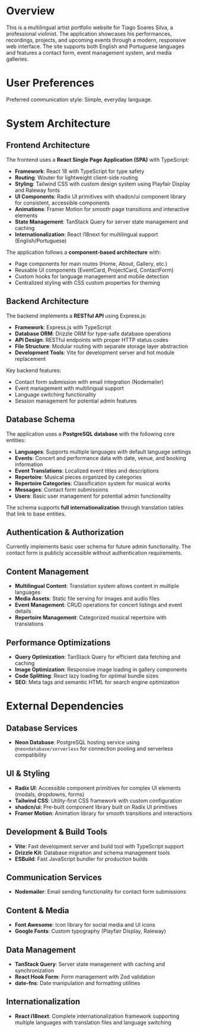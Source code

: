 # Overview

This is a multilingual artist portfolio website for Tiago Soares Silva, a professional violinist. The application showcases his performances, recordings, projects, and upcoming events through a modern, responsive web interface. The site supports both English and Portuguese languages and features a contact form, event management system, and media galleries.

# User Preferences

Preferred communication style: Simple, everyday language.

# System Architecture

## Frontend Architecture

The frontend uses a **React Single Page Application (SPA)** with TypeScript:

- **Framework**: React 18 with TypeScript for type safety
- **Routing**: Wouter for lightweight client-side routing
- **Styling**: Tailwind CSS with custom design system using Playfair Display and Raleway fonts
- **UI Components**: Radix UI primitives with shadcn/ui component library for consistent, accessible components
- **Animations**: Framer Motion for smooth page transitions and interactive elements
- **State Management**: TanStack Query for server state management and caching
- **Internationalization**: React i18next for multilingual support (English/Portuguese)

The application follows a **component-based architecture** with:
- Page components for main routes (Home, About, Gallery, etc.)
- Reusable UI components (EventCard, ProjectCard, ContactForm)
- Custom hooks for language management and mobile detection
- Centralized styling with CSS custom properties for theming

## Backend Architecture

The backend implements a **RESTful API** using Express.js:

- **Framework**: Express.js with TypeScript
- **Database ORM**: Drizzle ORM for type-safe database operations
- **API Design**: RESTful endpoints with proper HTTP status codes
- **File Structure**: Modular routing with separate storage layer abstraction
- **Development Tools**: Vite for development server and hot module replacement

Key backend features:
- Contact form submission with email integration (Nodemailer)
- Event management with multilingual support
- Language switching functionality
- Session management for potential admin features

## Database Schema

The application uses a **PostgreSQL database** with the following core entities:

- **Languages**: Supports multiple languages with default language settings
- **Events**: Concert and performance data with date, venue, and booking information
- **Event Translations**: Localized event titles and descriptions
- **Repertoire**: Musical pieces organized by categories
- **Repertoire Categories**: Classification system for musical works
- **Messages**: Contact form submissions
- **Users**: Basic user management for potential admin functionality

The schema supports **full internationalization** through translation tables that link to base entities.

## Authentication & Authorization

Currently implements basic user schema for future admin functionality. The contact form is publicly accessible without authentication requirements.

## Content Management

- **Multilingual Content**: Translation system allows content in multiple languages
- **Media Assets**: Static file serving for images and audio files
- **Event Management**: CRUD operations for concert listings and event details
- **Repertoire Management**: Categorized musical repertoire with translations

## Performance Optimizations

- **Query Optimization**: TanStack Query for efficient data fetching and caching
- **Image Optimization**: Responsive image loading in gallery components
- **Code Splitting**: React lazy loading for optimal bundle sizes
- **SEO**: Meta tags and semantic HTML for search engine optimization

# External Dependencies

## Database Services
- **Neon Database**: PostgreSQL hosting service using `@neondatabase/serverless` for connection pooling and serverless compatibility

## UI & Styling
- **Radix UI**: Accessible component primitives for complex UI elements (modals, dropdowns, forms)
- **Tailwind CSS**: Utility-first CSS framework with custom configuration
- **shadcn/ui**: Pre-built component library built on Radix UI primitives
- **Framer Motion**: Animation library for smooth transitions and interactions

## Development & Build Tools
- **Vite**: Fast development server and build tool with TypeScript support
- **Drizzle Kit**: Database migration and schema management tools
- **ESBuild**: Fast JavaScript bundler for production builds

## Communication Services
- **Nodemailer**: Email sending functionality for contact form submissions

## Content & Media
- **Font Awesome**: Icon library for social media and UI icons
- **Google Fonts**: Custom typography (Playfair Display, Raleway)

## Data Management
- **TanStack Query**: Server state management with caching and synchronization
- **React Hook Form**: Form management with Zod validation
- **date-fns**: Date manipulation and formatting utilities

## Internationalization
- **React i18next**: Complete internationalization framework supporting multiple languages with translation files and language switching